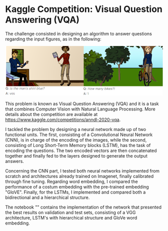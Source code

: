# Kaggle Competition: Visual Question Answering (VQA)

The challenge consisted in designing an algorithm to answer questions regarding the input figures, as in the following:

<img src="images/VQA_.png?raw=true" alt="drawing" width="900"/>

This problem is known as Visual Question Answering (VQA) and it is a task that combines Computer Vision with Natural Language Processing. 
More details about the competition are available at <a>https://www.kaggle.com/competitions/anndl-2020-vqa</a>.

I tackled the problem by designing a neural network made up of two functional units. The first, consisting of a Convolutional Neural Network (CNN), is in charge of the encoding of the images, while the second, consisting of Long Short-Term Memory blocks (LSTM), has the task of encoding the questions. The two encoded vectors are then concatenated together and finally fed to the layers designed to generate the output answers. 

Concerning the CNN part, I tested both neural networks implemented from scratch and architectures already trained on Imagenet, finally calibrated through fine tuning.
Regarding word embedding, I compared the performance of a costum embedding with the pre-trained embedding "GloVE". Finally, for the LSTMs, I implemented and compared both a bidirectional and a hierarchical structure.

The notebook "" contains the implementation of the network that presented the best results on validation and test sets, consisting of a VGG architecture, LSTM's with hierarchical structure and GloVe word embedding. 
